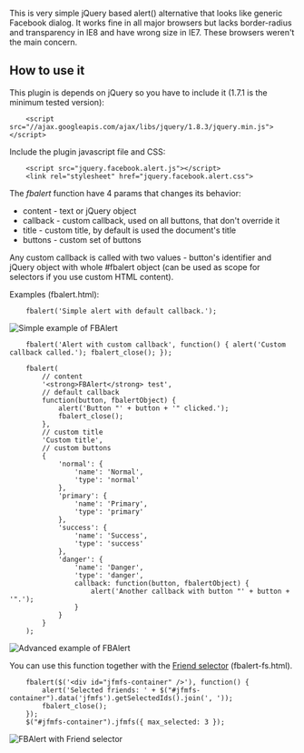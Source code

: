 This is very simple jQuery based alert() alternative that looks like generic Facebook dialog.
It works fine in all major browsers but lacks border-radius and transparency in IE8 and have
wrong size in IE7. These browsers weren't the main concern.

How to use it
-------------

This plugin is depends on jQuery so you have to include it (1.7.1 is the minimum tested version):

		<script src="//ajax.googleapis.com/ajax/libs/jquery/1.8.3/jquery.min.js"></script>

Include the plugin javascript file and CSS:

		<script src="jquery.facebook.alert.js"></script>
		<link rel="stylesheet" href="jquery.facebook.alert.css">

The *fbalert* function have 4 params that changes its behavior:

* content - text or jQuery object
* callback - custom callback, used on all buttons, that don't override it
* title - custom title, by default is used the document's title
* buttons - custom set of buttons

Any custom callback is called with two values - button's identifier and jQuery object with whole #fbalert object (can be used as scope for selectors if you use custom HTML content).

Examples (fbalert.html):

		fbalert('Simple alert with default callback.');

![Simple example of FBAlert](http://77.93.202.253:3700/fbalert/simple.png "Simple alert")

		fbalert('Alert with custom callback', function() { alert('Custom callback called.'); fbalert_close(); });

		fbalert(
			// content
			'<strong>FBAlert</strong> test',
			// default callback
			function(button, fbalertObject) {
				alert('Button "' + button + '" clicked.');
				fbalert_close();
			},
			// custom title
			'Custom title',
			// custom buttons
			{
				'normal': {
					'name': 'Normal',
					'type': 'normal'
				},
				'primary': {
					'name': 'Primary',
					'type': 'primary'
				},
				'success': {
					'name': 'Success',
					'type': 'success'
				},
				'danger': {
					'name': 'Danger',
					'type': 'danger',
					callback: function(button, fbalertObject) {
						alert('Another callback with button "' + button + '".');
					}
				}
			}
		);

![Advanced example of FBAlert](http://77.93.202.253:3700/fbalert/advanced.png "Advanced alert")

You can use this function together with the [Friend selector](https://github.com/marekjalovec/jquery-facebook-multi-friend-selector) (fbalert-fs.html).

		fbalert($('<div id="jfmfs-container" />'), function() {
			alert('Selected friends: ' + $("#jfmfs-container").data('jfmfs').getSelectedIds().join(', '));
			fbalert_close();
		});
		$("#jfmfs-container").jfmfs({ max_selected: 3 });

![FBAlert with Friend selector](http://77.93.202.253:3700/fbalert/friend-selector.png "Friend selector")
